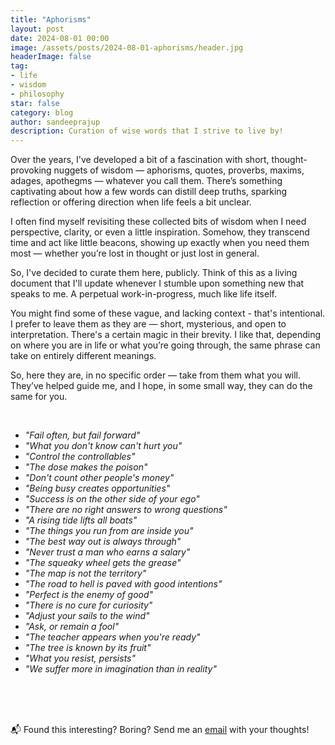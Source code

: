```yaml
---
title: "Aphorisms"
layout: post
date: 2024-08-01 00:00
image: /assets/posts/2024-08-01-aphorisms/header.jpg
headerImage: false
tag:
- life
- wisdom
- philosophy
star: false
category: blog
author: sandeeprajup
description: Curation of wise words that I strive to live by!
---
```


Over the years, I've developed a bit of a fascination with short, thought-provoking nuggets of wisdom — aphorisms, quotes, proverbs, maxims, adages, apothegms — whatever you call them. There’s something captivating about how a few words can distill deep truths, sparking reflection or offering direction when life feels a bit unclear.

I often find myself revisiting these collected bits of wisdom when I need perspective, clarity, or even a little inspiration. Somehow, they transcend time and act like little beacons, showing up exactly when you need them most — whether you’re lost in thought or just lost in general.

So, I've decided to curate them here, publicly. Think of this as a living document that I'll update whenever I stumble upon something new that speaks to me. A perpetual work-in-progress, much like life itself.

You might find some of these vague, and lacking context - that's intentional. I prefer to leave them as they are — short, mysterious, and open to interpretation. There's a certain magic in their brevity. I like that, depending on where you are in life or what you’re going through, the same phrase can take on entirely different meanings.

So, here they are, in no specific order — take from them what you will. They’ve helped guide me, and I hope, in some small way, they can do the same for you.

<br/>


- <em>"Fail often, but fail forward"</em>
- <em>"What you don't know can't hurt you"</em>
- <em>"Control the controllables"</em>
- <em>"The dose makes the poison"</em>
- <em>"Don't count other people's money"</em>
- <em>"Being busy creates opportunities"</em>
- <em>"Success is on the other side of your ego"</em>
- <em>"There are no right answers to wrong questions"</em>
- <em>"A rising tide lifts all boats"</em>
- <em>"The things you run from are inside you"</em>
- <em>"The best way out is always through"</em>
- <em>"Never trust a man who earns a salary"​</em>
- <em>"The squeaky wheel gets the grease"</em>
- <em>"The map is not the territory"</em>
- <em>"The road to hell is paved with good intentions"</em>
- <em>"Perfect is the enemy of good"</em>
- <em>"There is no cure for curiosity"</em>
- <em>"Adjust your sails to the wind"</em>
- <em>"Ask, or remain a fool"</em>
- <em>"The teacher appears when you're ready"</em>
- <em>"The tree is known by its fruit"</em>
- <em>"What you resist, persists"</em>
- <em>"We suffer more in imagination than in reality"</em>


<br/>
<br/>
<br/>

📬 Found this interesting? Boring? Send me an [email](mailto:me@sandeepraju.in) with your thoughts!